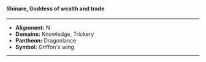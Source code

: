#### Shinare, Goddess of wealth and trade
___

- **Alignment:** N
- **Domains:** Knowledge, Trickery
- **Pantheon:** Dragonlance
- **Symbol:** Griffon's wing
___
